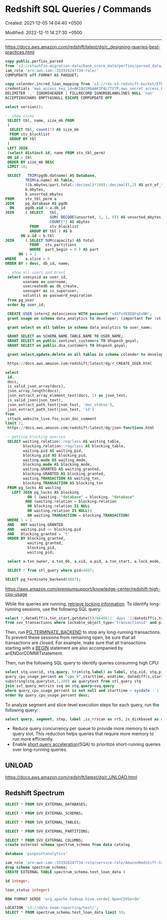 # Redshift SQL Queries / Commands

Created: 2021-12-05 14:04:40 +0500

Modified: 2022-12-11 14:27:30 +0500

---

<https://docs.aws.amazon.com/redshift/latest/dg/c_designing-queries-best-practices.html>

```sql
copy public.perfios_parsed
from 's3://stashfin-migration-data/bank_score_data/perfios/parsed_data/old_data/2017/01/Jan_2017'
iam_role 'arn:aws:iam::331916247734:role/'
COMPUPDATE off FORMAT AS PARQUET;

copy colender.incred_loan_mapping from 's3://rds-s3-redshift-bucket/ETL_Colender_Dashboard/INCRED/INCRED_Loan_Mapping.csv'
credentials 'aws_access_key_id=AKIAU2R6AAK3P4L7TV7P;aws_secret_access_key=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'
DELIMITER ',' IGNOREHEADER 1 FILLRECORD IGNOREBLANKLINES NULL 'nan'
ACCEPTINVCHARS EMPTYASNULL ESCAPE COMPUPDATE OFF

select version();

-- show sizes
 SELECT tbl, name, size_mb FROM
 (
  SELECT tbl, count(*) AS size_mb
  FROM stv_blocklist
  GROUP BY tbl
 )
 LEFT JOIN
 (select distinct id, name FROM stv_tbl_perm)
 ON id = tbl
 ORDER BY size_mb DESC
 LIMIT 10;

 SELECT   TRIM(pgdb.datname) AS Database,
         TRIM(a.name) AS Table,
         ((b.mbytes/part.total::decimal)*100)::decimal(5,2) AS pct_of_total,
         b.mbytes,
         b.unsorted_mbytes
FROM     stv_tbl_perm a
JOIN     pg_database AS pgdb
  ON     pgdb.oid = a.db_id
JOIN     ( SELECT   tbl,
                    SUM( DECODE(unsorted, 1, 1, 0)) AS unsorted_mbytes,
                    COUNT(*) AS mbytes
           FROM     stv_blocklist
           GROUP BY tbl ) AS b
       ON a.id = b.tbl
JOIN     ( SELECT SUM(capacity) AS total
           FROM   stv_partitions
           WHERE  part_begin = 0 ) AS part
      ON 1 = 1
WHERE    a.slice = 0
ORDER BY 4 desc, db_id, name;

-- show all users and Grant
 select usesysid as user_id,
        usename as username,
        usecreatedb as db_create,
        usesuper as is_superuser,
        valuntil as password_expiration
 from pg_user
 order by user_id;

 CREATE USER intern2_datascience WITH password 's4XfxXE8D8FqXxNH';
 grant usage on schema data_analytics to developer; (important for 1st time)

 grant select on all tables in schema data_analytics to user_name;

 GRANT SELECT on SCHEMA_NAME.TABLE_NAME TO USER_NAME;
 GRANT SELECT on public.sentinel_customers TO bhupesh_goyal;
 GRANT SELECT on public.dsa_customers TO bhupesh_goyal;

 grant select,update,delete on all tables in schema colender to developer;

 https://docs.aws.amazon.com/redshift/latest/dg/r_CREATE_USER.html

select
 id,
 docs,
 is_valid_json_array(docs),
 json_array_length(docs),
 json_extract_array_element_text(docs, 1) as json_text,
 is_valid_json(json_text),
 json_extract_path_text(json_text, 'doc_status'),
 json_extract_path_text(json_text, 'id')
from
 sttash_website_live.fos_scan_doc_comment
limit 1;
 https://docs.aws.amazon.com/redshift/latest/dg/json-functions.html

-- getting blocking queries
 SELECT waiting.relation::regclass AS waiting_table,
        blocking.relation::regclass AS blocking_table,
        waiting.pid AS waiting_pid,
        blocking.pid AS blocking_pid,
        waiting.mode AS waiting_mode,
        blocking.mode AS blocking_mode,
        waiting.GRANTED AS waiting_granted,
        blocking.GRANTED AS blocking_granted,
        waiting.TRANSACTION AS waiting_txn,
        blocking.TRANSACTION AS blocking_txn
 FROM pg_locks AS waiting
   LEFT JOIN pg_locks AS blocking
          ON ( (waiting. "database" = blocking. "database"
         AND (waiting.relation = blocking.relation
          OR blocking.relation IS NULL
          OR waiting.relation IS NULL))
          OR waiting.TRANSACTION = blocking.TRANSACTION)
 WHERE 1 = 1
 AND   NOT waiting.GRANTED
 AND   waiting.pid <> blocking.pid
 AND   blocking_granted = 't'
 ORDER BY blocking_granted,
          waiting_granted,
          blocking_pid,
          waiting_pid;

 select a.txn_owner, a.txn_db, a.xid, a.pid, a.txn_start, a.lock_mode, a.relation as table_id,nvl(trim(c."name"),d.relname) as tablename, a.granted,b.pid as blocking_pid ,datediff(s,a.txn_start,getdate())/86400||' days '||datediff(s,a.txn_start,getdate())%86400/3600||' hrs '||datediff(s,a.txn_start,getdate())%3600/60||' mins '||datediff(s,a.txn_start,getdate())%60||' secs' as txn_duration from svv_transactions a left join (select pid,relation,granted from pg_locks group by 1,2,3) b on a.relation=b.relation and a.granted='f' and b.granted='t' left join (select * from stv_tbl_perm where slice=0) c on a.relation=c.id left join pg_class d on a.relation=d.oid where a.relation is not null;

 SELECT * from stl_query where pid=4887;

SELECT pg_terminate_backend(4887);
```

<https://aws.amazon.com/premiumsupport/knowledge-center/redshift-high-cpu-usage>

While the queries are running, [retrieve locking information](https://aws.amazon.com/premiumsupport/knowledge-center/prevent-locks-blocking-queries-redshift/). To identify long-running sessions, use the following SQL query:

```sql
select *,datediff(s,txn_start,getdate())/86400||' days '||datediff(s,txn_start,getdate())%86400/3600||' hrs '||datediff(s,txn_start,getdate())%3600/60||' mins '||datediff(s,txn_start,getdate())%60||' secs'
from svv_transactions where lockable_object_type='transactionid' and pid<>pg_backend_pid() order by 3;
```

Then, run [PG_TERMINATE_BACKEND](https://docs.aws.amazon.com/redshift/latest/dg/PG_TERMINATE_BACKEND.html) to stop any long-running transactions. To prevent these sessions from remaining open, be sure that all transactions are closed. For example, make sure that all transactions starting with a [BEGIN](https://docs.aws.amazon.com/redshift/latest/dg/r_BEGIN.html) statement are also accompanied by anENDorCOMMITstatement.

Then, run the following SQL query to identify queries consuming high CPU:

```sql
select stq.userid, stq.query, trim(stq.label) as label, stq.xid, stq.pid, svq.service_class,
query_cpu_usage_percent as "cpu_%",starttime, endtime, datediff(s,starttime, endtime) as duration_s,
substring(stq.querytxt,1,100) as querytext from stl_query stq
join svl_query_metrics svq on stq.query=svq.query
where query_cpu_usage_percent is not null and starttime > sysdate - 1
order by query_cpu_usage_percent desc;
```

To analyze segment and slice-level execution steps for each query, run the following query:

```sql
select query, segment, step, label ,is_rrscan as rrS, is_diskbased as disk, is_delayed_scan as DelayS, min(start_time) as starttime, max(end_time) as endtime, datediff(ms, min(start_time), max(end_time)) as "elapsed_msecs", sum(rows) as row_s , sum(rows_pre_filter) as rows_pf, CASE WHEN sum(rows_pre_filter) = 0 THEN 100 ELSE sum(rows)::float/sum(rows_pre_filter)::float*100 END as pct_filter, SUM(workmem)/1024/1024 as "Memory(MB)", SUM(bytes)/1024/1024 as "MB_produced" from svl_query_report where query in (query_ids) group by query, segment, step, label , is_rrscan, is_diskbased , is_delayed_scan order by query, segment, step, label;
```

- Reduce query concurrency per queue to provide more memory to each query slot. This reduction helps queries that require more memory to run more efficiently.
- Enable [short query acceleration](https://docs.aws.amazon.com/redshift/latest/dg/wlm-short-query-acceleration.html)(SQA) to prioritize short-running queries over long-running queries.

## UNLOAD

<https://docs.aws.amazon.com/redshift/latest/dg/r_UNLOAD.html>

## Redshift Spectrum

```sql
SELECT * FROM SVV_EXTERNAL_DATABASES;

SELECT * FROM SVV_EXTERNAL_SCHEMAS;

SELECT * FROM SVV_EXTERNAL_TABLES;

SELECT * FROM SVV_EXTERNAL_PARTITIONS;

SELECT * FROM SVV_EXTERNAL_COLUMNS;
create external schema spectrum_schema from data catalog

database 'pinpointanalytics'

iam_role 'arn:aws:iam::331916247734:role/service-role/AmazonRedshift-CommandsAccessRole-20211208T161606';
drop schema spectrum_schema;
CREATE EXTERNAL TABLE spectrum_schema.test_loan_data (

id integer,

loan_status integer)

ROW FORMAT SERDE 'org.apache.hadoop.hive.serde2.OpenCSVSerde'

LOCATION 's3://data-team-reporting/test/';
SELECT * FROM spectrum_schema.test_loan_data limit 10;
```
